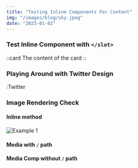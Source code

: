 ```yaml
---
title: "Testing Inline Components For Content"
img: "/images/blog/sky.jpeg"
date: "2023-01-02"
---
```


### Test Inline Component with `</slot>`

::card
The content of the card
::

### Playing Around with Twitter Design

:Twitter

### Image Rendering Check

#### Inline method

![Example 1](/images/mountain_2.jpeg)

#### Media with `/` path

<Media source='/images/mountain.png' credit="Hello"/></Media>

#### Media Comp without `/` path

<Media source='images/mountain_4.jpeg' credit="Yes"></Media>
